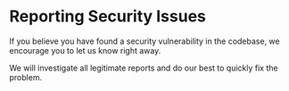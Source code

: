 # Reporting Security Issues

If you believe you have found a security vulnerability in the codebase, we encourage you to let us know right away.

We will investigate all legitimate reports and do our best to quickly fix the problem.